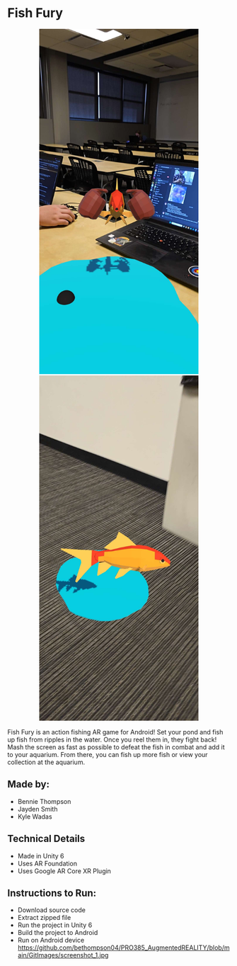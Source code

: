 # Fish Fury
<p align="center">
  <img src="https://github.com/bethompson04/PRO385_AugmentedREALITY/blob/main/GitImages/screenshot_1.jpg" width="360" height="780" />
  <img src="https://github.com/bethompson04/PRO385_AugmentedREALITY/blob/main/GitImages/screenshot_2.jpg" width="360" height="780" />
</p>
Fish Fury is an action fishing AR game for Android! Set your pond and fish up fish from ripples in the water. Once you reel them in, they fight back! Mash the screen as fast as possible to defeat the fish in combat and add it to your aquarium. From there, you can fish up more fish or view your collection at the aquarium.

## Made by:
- Bennie Thompson
- Jayden Smith
- Kyle Wadas

## Technical Details
- Made in Unity 6
- Uses AR Foundation
- Uses Google AR Core XR Plugin

## Instructions to Run:
- Download source code
- Extract zipped file
- Run the project in Unity 6
- Build the project to Android
- Run on Android device
https://github.com/bethompson04/PRO385_AugmentedREALITY/blob/main/GitImages/screenshot_1.jpg
